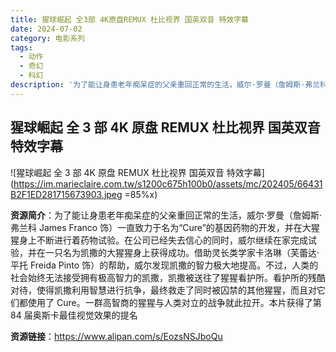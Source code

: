 ```yaml
---
title: 猩球崛起 全3部 4K原盘REMUX 杜比视界 国英双音 特效字幕
date: 2024-07-02
category: 电影系列
tags:
  - 动作
  - 奇幻
  - 科幻
description: '为了能让身患老年痴呆症的父亲重回正常的生活，威尔·罗曼（詹姆斯·弗兰科 James Franco 饰）一直致力于名为“Cure”的基因药物的开发，并在大猩猩身上不断进行着药物试验。在公司已经失去信心的同时，威尔继续在家完成试验，并在一只名为凯撒的大猩猩身上获得成功。借助灵长类学家卡洛琳（芙蕾达·平托 Freida Pinto 饰）的帮助，威尔发现凯撒的智力极大地提高。不过，人类的社会始终无法接受拥有极高智力的凯撒，凯撒被送往了猩猩看护所。看护所的残酷对待，使得凯撒利用智慧进行抗争，最终救走了同时被囚禁的其他猩猩，而且对它们都使用了 Cure。一群高智商的猩猩与人类对立的战争就此拉开。本片获得了第 84 届奥斯卡最佳视觉效果的提名'
---
```


## 猩球崛起 全 3 部 4K 原盘 REMUX 杜比视界 国英双音 特效字幕

![猩球崛起 全 3 部 4K 原盘 REMUX 杜比视界 国英双音 特效字幕](https://im.marieclaire.com.tw/s1200c675h100b0/assets/mc/202405/66431B2F1ED281715673903.jpeg =85%x)

**资源简介**：为了能让身患老年痴呆症的父亲重回正常的生活，威尔·罗曼（詹姆斯·弗兰科 James Franco 饰）一直致力于名为“Cure”的基因药物的开发，并在大猩猩身上不断进行着药物试验。在公司已经失去信心的同时，威尔继续在家完成试验，并在一只名为凯撒的大猩猩身上获得成功。借助灵长类学家卡洛琳（芙蕾达·平托 Freida Pinto 饰）的帮助，威尔发现凯撒的智力极大地提高。不过，人类的社会始终无法接受拥有极高智力的凯撒，凯撒被送往了猩猩看护所。看护所的残酷对待，使得凯撒利用智慧进行抗争，最终救走了同时被囚禁的其他猩猩，而且对它们都使用了 Cure。一群高智商的猩猩与人类对立的战争就此拉开。本片获得了第 84 届奥斯卡最佳视觉效果的提名

**资源链接**：https://www.alipan.com/s/EozsNSJboQu

